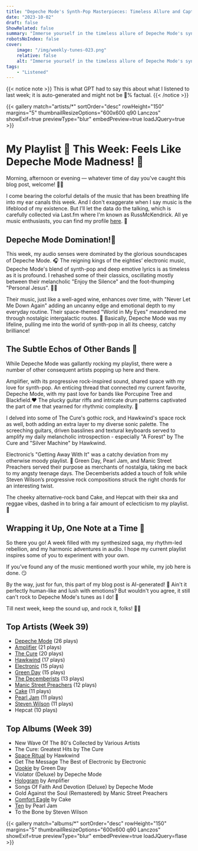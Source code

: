 ```yaml
---
title: "Depeche Mode's Synth-Pop Masterpieces: Timeless Allure and Captivating Rhythms"
date: "2023-10-02"
draft: false
ShowRelated: false
summary: "Immerse yourself in the timeless allure of Depeche Mode's synth-pop masterpieces. Their captivating rhythms will leave you captivated!"
robotsNoIndex: false
cover:
    image: "/img/weekly-tunes-023.png"
    relative: false
    alt: "Immerse yourself in the timeless allure of Depeche Mode's synth-pop masterpieces. Their captivating rhythms will leave you captivated!"
tags:
    - "Listened"
---
```


{{< notice note >}}
This is what GPT had to say this about what I listened to last week; it is auto-generated and might not be 💯% factual.
{{< /notice >}}

{{< gallery match="artists/*" sortOrder="desc" rowHeight="150" margins="5" thumbnailResizeOptions="600x600 q90 Lanczos" showExif=true previewType="blur" embedPreview=true loadJQuery=true >}}

# My Playlist 🎵 This Week: Feels Like Depeche Mode Madness! 🎸

Morning, afternoon or evening — whatever time of day you've caught this blog post, welcome! 🙋‍♂️

I come bearing the colorful details of the music that has been breathing life into my ear canals this week. And I don't exaggerate when I say music is the lifeblood of my existence. But I’ll let the data do the talking, which is carefully collected via Last.fm where I'm known as RussMcKendrick. All ye music enthusiasts, you can find my profile [here](https://www.last.fm/user/RussMckendrick). 🎈

## Depeche Mode Domination!🎪

This week, my audio senses were dominated by the glorious soundscapes of Depeche Mode. 🎧 The reigning kings of the eighties’ electronic music, Depeche Mode's blend of synth-pop and deep emotive lyrics is as timeless as it is profound. I rehashed some of their classics, oscillating mostly between their melancholic "Enjoy the Silence" and the foot-thumping "Personal Jesus". 😵‍💫 

Their music, just like a well-aged wine, enhances over time, with "Never Let Me Down Again" adding an uncanny edge and emotional depth to my everyday routine. Their space-themed "World in My Eyes" meandered me through nostalgic intergalactic routes. 🚀 Basically, Depeche Mode was my lifeline, pulling me into the world of synth-pop in all its cheesy, catchy brilliance!

## The Subtle Echos of Other Bands 🎸

While Depeche Mode was gallantly rocking my playlist, there were a number of other consequent artists popping up here and there. 

Amplifier, with its progressive rock-inspired sound, shared space with my love for synth-pop. An enticing thread that connected my current favorite, Depeche Mode, with my past love for bands like Porcupine Tree and Blackfield.❤️ The plucky guitar riffs and intricate drum patterns captivated the part of me that yearned for rhythmic complexity. 🎼

I delved into some of The Cure's gothic rock, and Hawkwind's space rock as well, both adding an extra layer to my diverse sonic palette. The screeching guitars, driven basslines and textural keyboards served to amplify my daily melancholic introspection - especially "A Forest" by The Cure and "Silver Machine" by Hawkwind.

Electronic’s "Getting Away With It" was a catchy deviation from my otherwise moody playlist. 🎵 Green Day, Pearl Jam, and Manic Street Preachers served their purpose as merchants of nostalgia, taking me back to my angsty teenage days. The Decemberists added a touch of folk while Steven Wilson’s progressive rock compositions struck the right chords for an interesting twist.

The cheeky alternative-rock band Cake, and Hepcat with their ska and reggae vibes, dashed in to bring a fair amount of eclecticism to my playlist.🔮 

## Wrapping it Up, One Note at a Time 🎹

So there you go! A week filled with my synthesized saga, my rhythm-led rebellion, and my harmonic adventures in audio. I hope my current playlist inspires some of you to experiment with your own. 

If you've found any of the music mentioned worth your while, my job here is done. 😏

By the way, just for fun, this part of my blog post is AI-generated! 🤖 Ain't it perfectly human-like and lush with emotions? But wouldn't you agree, it still can't rock to Depeche Mode's tunes as I do! 🎸

Till next week, keep the sound up, and rock it, folks! 🤘🎶

## Top Artists (Week 39)

- [Depeche Mode](https://www.russ.fm/artist/depeche-mode/) (26 plays)
- [Amplifier](https://www.russ.fm/artist/amplifier/) (21 plays)
- [The Cure](https://www.russ.fm/artist/the-cure/) (20 plays)
- [Hawkwind](https://www.russ.fm/artist/hawkwind/) (17 plays)
- [Electronic](https://www.russ.fm/artist/electronic/) (15 plays)
- [Green Day](https://www.russ.fm/artist/green-day/) (15 plays)
- [The Decemberists](https://www.russ.fm/artist/the-decemberists/) (13 plays)
- [Manic Street Preachers](https://www.russ.fm/artist/manic-street-preachers/) (12 plays)
- [Cake](https://www.russ.fm/artist/cake/) (11 plays)
- [Pearl Jam](https://www.russ.fm/artist/pearl-jam/) (11 plays)
- [Steven Wilson](https://www.russ.fm/artist/steven-wilson/) (11 plays)
- Hepcat (10 plays)


## Top Albums (Week 39)

- New Wave Of The 80's Collected by Various Artists
- The Cure: Greatest Hits by The Cure
- [Space Ritual](https://www.russ.fm/albums/space-ritual-28412089/) by Hawkwind
- Get The Message The Best of Electronic by Electronic
- [Dookie](https://www.russ.fm/albums/dookie-3375961/) by Green Day
- Violator (Deluxe) by Depeche Mode
- [Hologram](https://www.russ.fm/albums/hologram-28259452/) by Amplifier
- Songs Of Faith And Devotion (Deluxe) by Depeche Mode
- Gold Against the Soul (Remastered) by Manic Street Preachers
- [Comfort Eagle](https://www.russ.fm/albums/comfort-eagle-28256146/) by Cake
- [Ten](https://www.russ.fm/albums/ten-1704831/) by Pearl Jam
- To the Bone by Steven Wilson


{{< gallery match="albums/*" sortOrder="desc" rowHeight="150" margins="5" thumbnailResizeOptions="600x600 q90 Lanczos" showExif=true previewType="blur" embedPreview=true loadJQuery=flase >}}